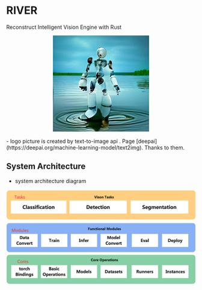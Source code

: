 # RIVER

Reconstruct Intelligent Vision Engine with Rust

<p align="center">
 <img src="./docs/assets/robot-river.jpg">
</p>
- logo picture is created by text-to-image api . Page [deepai](https://deepai.org/machine-learning-model/text2img). Thanks to them.

## System Architecture

- system architecture diagram

<p align="center">
 <img src="./docs/assets/sys-arch.png">
</p>